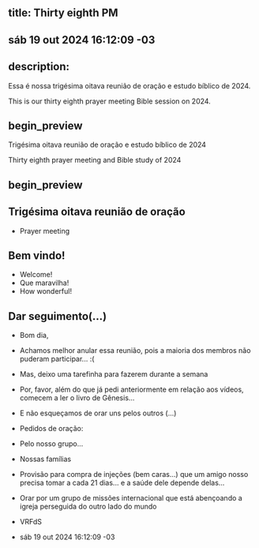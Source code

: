 ## title: Thirty eighth PM

## sáb 19 out 2024 16:12:09 -03

## description:

Essa é nossa trigésima oitava reunião de oração e estudo bíblico de 2024.

This is our thirty eighth prayer meeting Bible session on 2024.

## begin_preview

Trigésima oitava reunião de oração e estudo bíblico de 2024

Thirty eighth prayer meeting and Bible study of 2024

## begin_preview

## Trigésima oitava reunião de oração

- Prayer meeting

## Bem vindo!
- Welcome!
- Que maravilha!
- How wonderful!

## Dar seguimento(...)

- Bom dia,
- Achamos melhor anular essa reunião, pois a maioria dos membros não
  puderam participar... :(
- Mas, deixo uma tarefinha para fazerem durante a semana
- Por, favor, além do que já pedi anteriormente em relação aos vídeos,
  comecem a ler o livro de Gênesis...
- E não esqueçamos de orar uns pelos outros (...)

- Pedidos de oração:
- Pelo nosso grupo...
- Nossas famílias
- Provisão para compra de injeções (bem caras...) que um amigo nosso
  precisa tomar a cada 21 dias... e a saúde dele depende delas...
- Orar por um grupo de missões internacional que está abençoando a
  igreja perseguida do outro lado do mundo

- VRFdS
- sáb 19 out 2024 16:12:09 -03

